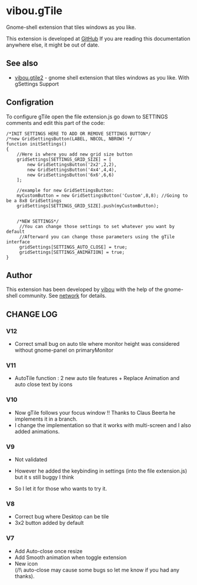 vibou.gTile
===========

Gnome-shell extension that tiles windows as you like.

This extension is developed at [GitHub](https://extensions.gnome.org/extension/28/gtile/)
If you are reading this documentation anywhere else, it might be out of date.

See also
--------

-   [vibou.gtile2](https://github.com/vibou/vibou.gTile2) - gnome shell extension that tiles windows as you like. With gSettings Support

Configration
------------

To configure gTile open the file extension.js
go down to SETTINGS comments
and edit this part of the code:

    /*INIT SETTINGS HERE TO ADD OR REMOVE SETTINGS BUTTON*/
    /*new GridSettingsButton(LABEL, NBCOL, NBROW) */
    function initSettings()
    {
        //Here is where you add new grid size button
        gridSettings[SETTINGS_GRID_SIZE] = [
            new GridSettingsButton('2x2',2,2),
            new GridSettingsButton('4x4',4,4),
            new GridSettingsButton('6x6',6,6)
        ];
        
        //example for new GridSettingsButton:
        myCustomButton = new GridSettingsButton('Custom',8,8); //Going to be a 8x8 GridSettings
        gridSettings[SETTINGS_GRID_SIZE].push(myCustomButton);
        
        
        /*NEW SETTINGS*/    
         //You can change those settings to set whatever you want by default
         //Afterward you can change those parameters using the gTile interface
         gridSettings[SETTINGS_AUTO_CLOSE] = true;
         gridSettings[SETTINGS_ANIMATION] = true;
    }

Author
------

This extension has been developed by [vibou](https://github.com/vibou) with the
help of the gnome-shell community. See
[network](https://github.com/vibou/vibou.gTile/network) for details.
           
CHANGE LOG
----------

### V12

-   Correct small bug on auto tile where monitor height was considered without gnome-panel on primaryMonitor

### V11

-   AutoTile function : 2 new auto tile features + Replace Animation and auto close text by icons
    
### V10
 
-   Now gTile follows your focus window !! Thanks to Claus Beerta he implements it in a branch.
-   I change the implementation so that it works with  multi-screen and I also added animations.
    
### V9

-   Not validated

-   However he added the keybinding in settings (into the file extension.js) but it s still buggy I think
-   So I let it for those who wants to try it.

### V8

-   Correct bug where Desktop can be tile
-   3x2 button added by default

### V7

-   Add Auto-close once resize
-   Add Smooth animation when toggle extension
-   New icon  
    (/!\ auto-close may cause some bugs so let me know if you had any thanks).

